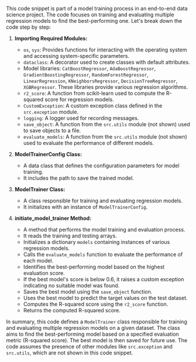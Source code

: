 This code snippet is part of a model training process in an end-to-end data science project. The code focuses on training and evaluating multiple regression models to find the best-performing one. Let's break down the code step by step:

1. **Importing Required Modules:**
   - `os`, `sys`: Provides functions for interacting with the operating system and accessing system-specific parameters.
   - `dataclass`: A decorator used to create classes with default attributes.
   - Model libraries: `CatBoostRegressor`, `AdaBoostRegressor`, `GradientBoostingRegressor`, `RandomForestRegressor`, `LinearRegression`, `KNeighborsRegressor`, `DecisionTreeRegressor`, `XGBRegressor`. These libraries provide various regression algorithms.
   - `r2_score`: A function from scikit-learn used to compute the R-squared score for regression models.
   - `CustomException`: A custom exception class defined in the `src.exception` module.
   - `logging`: A logger used for recording messages.
   - `save_object`: A function from the `src.utils` module (not shown) used to save objects to a file.
   - `evaluate_models`: A function from the `src.utils` module (not shown) used to evaluate the performance of different models.

2. **ModelTrainerConfig Class:**
   - A data class that defines the configuration parameters for model training.
   - It includes the path to save the trained model.

3. **ModelTrainer Class:**
   - A class responsible for training and evaluating regression models.
   - It initializes with an instance of `ModelTrainerConfig`.

4. **initiate_model_trainer Method:**
   - A method that performs the model training and evaluation process.
   - It reads the training and testing arrays.
   - Initializes a dictionary `models` containing instances of various regression models.
   - Calls the `evaluate_models` function to evaluate the performance of each model.
   - Identifies the best-performing model based on the highest evaluation score.
   - If the best model's score is below 0.6, it raises a custom exception indicating no suitable model was found.
   - Saves the best model using the `save_object` function.
   - Uses the best model to predict the target values on the test dataset.
   - Computes the R-squared score using the `r2_score` function.
   - Returns the computed R-squared score.

In summary, this code defines a `ModelTrainer` class responsible for training and evaluating multiple regression models on a given dataset. The class aims to find the best-performing model based on a specified evaluation metric (R-squared score). The best model is then saved for future use. The code assumes the presence of other modules like `src.exception` and `src.utils`, which are not shown in this code snippet.
